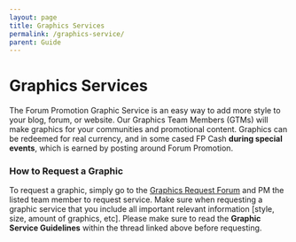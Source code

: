 ```yaml
---
layout: page
title: Graphics Services
permalink: /graphics-service/
parent: Guide
---
```

# Graphics Services

The Forum Promotion Graphic Service is an easy way to add more style to your blog, forum, or website. Our Graphics Team Members (GTMs) will make graphics for your communities and promotional content. Graphics can be redeemed for real currency, and in some cased FP Cash **during special events**, which is earned by posting around Forum Promotion.

### How to Request a Graphic
To request a graphic, simply go to the [Graphics Request Forum](https://forumpromotion.net/threads/how-to-request-a-graphic-from-the-graphics-team.182825/) and PM the listed team member to request service. Make sure when requesting a graphic service that you include all important relevant information [style, size, amount of graphics, etc]. Please make sure to read the **Graphic Service Guidelines** within the thread linked above before requesting.